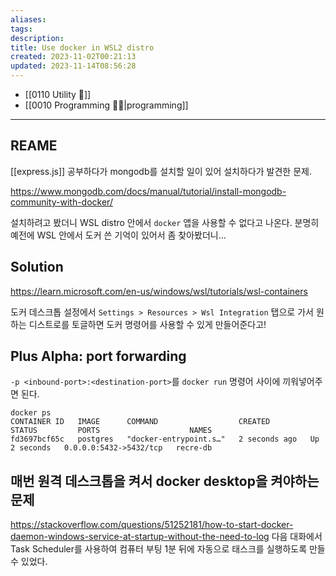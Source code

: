 ```yaml
---
aliases: 
tags: 
description:
title: Use docker in WSL2 distro
created: 2023-11-02T00:21:13
updated: 2023-11-14T08:56:28
---
```

- [[0110 Utility 🔧]]
- [[0010 Programming 👩‍💻|programming]]
___

## REAME

[[express.js]] 공부하다가 mongodb를 설치할 일이 있어 설치하다가 발견한 문제.

<https://www.mongodb.com/docs/manual/tutorial/install-mongodb-community-with-docker/>

설치하려고 봤더니 WSL distro 안에서 `docker` 앱을 사용할 수 없다고 나온다. 분명히 예전에 WSL 안에서 도커 쓴 기억이 있어서 좀 찾아봤더니...

## Solution

<https://learn.microsoft.com/en-us/windows/wsl/tutorials/wsl-containers>

도커 데스크톱 설정에서 `Settings > Resources > Wsl Integration` 탭으로 가서 원하는 디스트로를 토글하면 도커 명령어를 사용할 수 있게 만들어준다고!

## Plus Alpha: port forwarding

`-p <inbound-port>:<destination-port>`를 `docker run` 명령어 사이에 끼워넣어주면 된다.

```
docker ps
CONTAINER ID   IMAGE      COMMAND                  CREATED         STATUS         PORTS                    NAMES
fd3697bcf65c   postgres   "docker-entrypoint.s…"   2 seconds ago   Up 2 seconds   0.0.0.0:5432->5432/tcp   recre-db
```

## 매번 원격 데스크톱을 켜서 docker desktop을 켜야하는 문제

<https://stackoverflow.com/questions/51252181/how-to-start-docker-daemon-windows-service-at-startup-without-the-need-to-log> 다음 대화에서 Task Scheduler를 사용하여 컴퓨터 부팅 1분 뒤에 자동으로 태스크를 실행하도록 만들 수 있었다.
